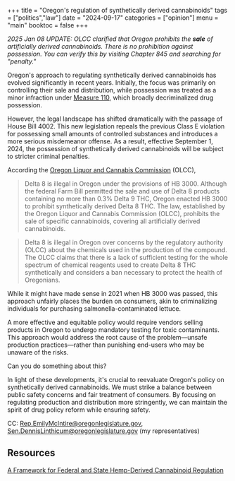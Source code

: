 +++
title = "Oregon's regulation of synthetically derived cannabinoids"
tags = ["politics","law"]
date = "2024-09-17"
categories = ["opinion"]
menu = "main"
booktoc = false
+++

*2025 Jan 08 UPDATE: OLCC clarified that Oregon prohibits the **sale** of artificially derived cannabinoids. There is no prohibition against possession. You can verify this by visiting Chapter 845 and searching for "penalty."*

Oregon's approach to regulating synthetically derived cannabinoids has evolved significantly in recent years. Initially, the focus was primarily on controlling their sale and distribution, while possession was treated as a minor infraction under [Measure 110](https://ballotpedia.org/Oregon_Measure_110,_Drug_Decriminalization_and_Addiction_Treatment_Initiative_(2020)), which broadly decriminalized drug possession.

However, the legal landscape has shifted dramatically with the passage of House Bill 4002. This new legislation repeals the previous Class E violation for possessing small amounts of controlled substances and introduces a more serious misdemeanor offense. As a result, effective September 1, 2024, the possession of synthetically derived cannabinoids will be subject to stricter criminal penalties.

According the [Oregon Liquor and Cannabis Commission](https://oregonstatecannabis.org/thc/delta-8) (OLCC),

> Delta 8 is illegal in Oregon under the provisions of HB 3000. Although the federal Farm Bill permitted the sale and use of Delta 8 products containing no more than 0.3% Delta 9 THC, Oregon enacted HB 3000 to prohibit synthetically derived Delta 8 THC. The law, established by the Oregon Liquor and Cannabis Commission (OLCC), prohibits the sale of specific cannabinoids, covering all artificially derived cannabinoids.

> Delta 8 is illegal in Oregon over concerns by the regulatory authority (OLCC) about the chemicals used in the production of the compound. The OLCC claims that there is a lack of sufficient testing for the whole spectrum of chemical reagents used to create Delta 8 THC synthetically and considers a ban necessary to protect the health of Oregonians.

While it might have made sense in 2021 when HB 3000 was passed, this approach unfairly places the burden on consumers, akin to criminalizing individuals for purchasing salmonella-contaminated lettuce.

A more effective and equitable policy would require vendors selling products in Oregon to undergo mandatory testing for toxic contaminants. This approach would address the root cause of the problem—unsafe production practices—rather than punishing end-users who may be unaware of the risks.

Can you do something about this?

In light of these developments, it's crucial to reevaluate Oregon's policy on synthetically derived cannabinoids. We must strike a balance between public safety concerns and fair treatment of consumers. By focusing on regulating production and distribution more stringently, we can maintain the spirit of drug policy reform while ensuring safety.

CC: Rep.EmilyMcIntire@oregonlegislature.gov, Sen.DennisLinthicum@oregonlegislature.gov (my representatives)

## Resources

[A Framework for Federal and State Hemp-Derived Cannabinoid Regulation](https://a8d50b36.rocketcdn.me/wp-content/uploads/framework-federal-state-hemp-derived-cannabinoid-regulation.pdf)
